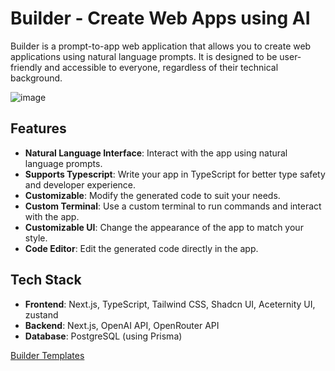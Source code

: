# Builder - Create Web Apps using AI
Builder is a prompt-to-app web application that allows you to create web applications using natural language prompts. It is designed to be user-friendly and accessible to everyone, regardless of their technical background.

![image](https://github.com/user-attachments/assets/e2db493a-a838-48d9-b04c-d6ec4ef07cad)


## Features
- **Natural Language Interface**: Interact with the app using natural language prompts.
- **Supports Typescript**: Write your app in TypeScript for better type safety and developer experience.
- **Customizable**: Modify the generated code to suit your needs.
- **Custom Terminal**: Use a custom terminal to run commands and interact with the app.
- **Customizable UI**: Change the appearance of the app to match your style.
- **Code Editor**: Edit the generated code directly in the app.

## Tech Stack
- **Frontend**: Next.js, TypeScript, Tailwind CSS, Shadcn UI, Aceternity UI, zustand
- **Backend**: Next.js, OpenAI API, OpenRouter API
- **Database**: PostgreSQL (using Prisma)

[Builder Templates](https://github.com/tsahil01/builder-templates)
